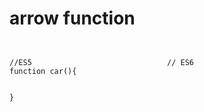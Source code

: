 # arrow function


<div style="display:flex;">
<div style="flex:1">
<pre style="width:100%"><code class="javascript">
//ES5
function car(){

}
</code></pre>
</div>
<div style="flex:1">
<pre style="width:100%"><code class="javascript">
// ES6

</code></pre>
</div>
</div>
